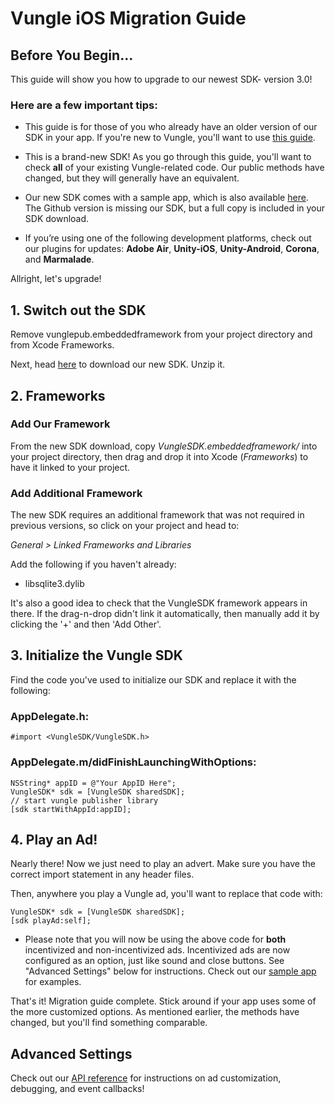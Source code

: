 # Vungle iOS Migration Guide

## Before You Begin...

This guide will show you how to upgrade to our newest SDK- version 3.0!

### Here are a few important tips:

* This guide is for those of you who already have an older version of our SDK in your app. If you're new to Vungle, you'll want to use [this guide](https://github.com/Vungle/vungle-resources/blob/master/iOS-resources/iOS-SDK-dev-guide.md).

* This is a brand-new SDK! As you go through this guide, you'll want to check **all** of your existing Vungle-related code. Our public methods have changed, but they will generally have an equivalent. 

* Our new SDK comes with a sample app, which is also available [here](https://github.com/Vungle/vungle-resources/tree/master/iOS-docs/iOS-sample-app). The Github version is missing our SDK, but a full copy is included in your SDK download.

* If you’re using one of the following development platforms, check out our plugins for updates: **Adobe Air**, **Unity-iOS**, **Unity-Android**, **Corona**, and **Marmalade**. 

Allright, let's upgrade!

## 1. Switch out the SDK

Remove vunglepub.embeddedframework from your project directory and from Xcode Frameworks.

Next, head [here](https://v.vungle.com/dev/ios) to download our new SDK. Unzip it.

## 2. Frameworks

### Add Our Framework

From the new SDK download, copy *VungleSDK.embeddedframework/* into your project directory, then drag and drop it into Xcode (*Frameworks*) to have it linked to your project.

### Add Additional Framework

The new SDK requires an additional framework that was not required in previous versions, so click on your project and head to:

*General > Linked Frameworks and Libraries*

Add the following if you haven't already:

* libsqlite3.dylib

It's also a good idea to check that the VungleSDK framework appears in there. If the drag-n-drop didn't link it automatically, then manually add it by clicking the '+' and then 'Add Other'.

## 3. Initialize the Vungle SDK

Find the code you've used to initialize our SDK and replace it with the following:

### AppDelegate.h:

`#import <VungleSDK/VungleSDK.h>`

### AppDelegate.m/didFinishLaunchingWithOptions:

```objc
NSString* appID = @"Your AppID Here";
VungleSDK* sdk = [VungleSDK sharedSDK];
// start vungle publisher library
[sdk startWithAppId:appID];
```

## 4. Play an Ad!

Nearly there! Now we just need to play an advert. Make sure you have the correct import statement in any header files. 

Then, anywhere you play a Vungle ad, you'll want to replace that code with:

```objc
VungleSDK* sdk = [VungleSDK sharedSDK];
[sdk playAd:self];
```

* Please note that you will now be using the above code for **both** incentivized and non-incentivized ads. Incentivized ads are now configured as an option, just like sound and close buttons. See "Advanced Settings" below for instructions. Check out our [sample app](https://github.com/Vungle/vungle-resources/tree/master/iOS-docs/iOS-sample-app) for examples.

That's it! Migration guide complete. Stick around if your app uses some of the more customized options. As mentioned earlier, the methods have changed, but you'll find something comparable.


## Advanced Settings

Check out our [API reference](https://github.com/Vungle/vungle-resources/blob/master/iOS-resources/iOS-SDK-API-reference.md) for instructions on ad customization, debugging, and event callbacks!
